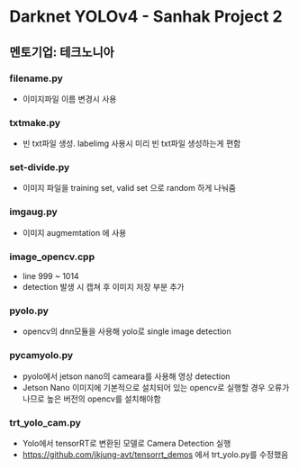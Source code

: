 # Darknet YOLOv4 - Sanhak Project 2
## 멘토기업: 테크노니아

### filename.py
- 이미지파일 이름 변경시 사용

### txtmake.py 
- 빈 txt파일 생성. labelimg 사용시 미리 빈 txt파일 생성하는게 편함

### set-divide.py 
- 이미지 파일을 training set, valid set 으로 random 하게 나눠줌

### imgaug.py 
- 이미지 augmemtation 에 사용

### image_opencv.cpp
- line 999 ~ 1014
- detection 발생 시 캡쳐 후 이미지 저장 부분 추가

### pyolo.py 
- opencv의 dnn모듈을 사용해 yolo로 single image detection

### pycamyolo.py 
- pyolo에서 jetson nano의 cameara를 사용해 영상 detection
- Jetson Nano 이미지에 기본적으로 설치되어 있는 opencv로 실행할 경우 오류가 나므로 높은 버전의 opencv를 설치해야함


### trt_yolo_cam.py 
- Yolo에서 tensorRT로 변환된 모델로 Camera Detection 실행
- https://github.com/jkjung-avt/tensorrt_demos 에서 trt_yolo.py를 수정했음
